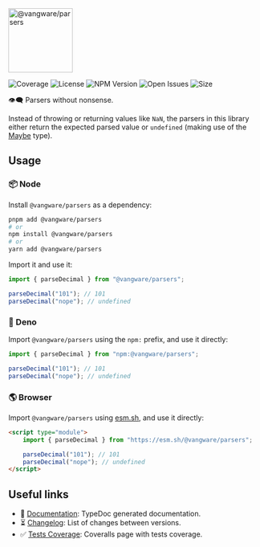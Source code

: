 <img id="logo" alt="@vangware/parsers" src="https://vangware.com/logos/vangware_parsers.svg" height="128" />

![Coverage][coverage-badge] ![License][license-badge]
![NPM Version][npm-version-badge] ![Open Issues][open-issues-badge]
![Size][size-badge]

👁️‍🗨️ Parsers without nonsense.

Instead of throwing or returning values like `NaN`, the parsers in this library
either return the expected parsed value or `undefined` (making use of the
[Maybe](https://vangware.com/libraries/vangware_types/#maybe) type).

## Usage

### 📦 Node

Install `@vangware/parsers` as a dependency:

```bash
pnpm add @vangware/parsers
# or
npm install @vangware/parsers
# or
yarn add @vangware/parsers
```

Import it and use it:

```typescript
import { parseDecimal } from "@vangware/parsers";

parseDecimal("101"); // 101
parseDecimal("nope"); // undefined
```

### 🦕 Deno

Import `@vangware/parsers` using the `npm:` prefix, and use it directly:

```typescript
import { parseDecimal } from "npm:@vangware/parsers";

parseDecimal("101"); // 101
parseDecimal("nope"); // undefined
```

### 🌎 Browser

Import `@vangware/parsers` using [esm.sh][esm.sh], and use it directly:

```html
<script type="module">
	import { parseDecimal } from "https://esm.sh/@vangware/parsers";

	parseDecimal("101"); // 101
	parseDecimal("nope"); // undefined
</script>
```

## Useful links

-   📝 [Documentation][documentation]: TypeDoc generated documentation.
-   ⏳ [Changelog][changelog]: List of changes between versions.
-   ✅ [Tests Coverage][coverage]: Coveralls page with tests coverage.

<!-- Reference -->

[changelog]:
	https://github.com/vangware/libraries/blob/main/packages/@vangware/PARSERS/CHANGELOG.md
[coverage-badge]:
	https://img.shields.io/coveralls/github/vangware/libraries.svg?style=for-the-badge&labelColor=666&color=0a8
[coverage]: https://coveralls.io/github/vangware/libraries
[documentation]: https://vangware.com/libraries/vangware_parsers/
[esm.sh]: https://esm.sh
[license-badge]:
	https://img.shields.io/npm/l/@vangware/parsers.svg?style=for-the-badge&labelColor=666&color=0a8
[npm-version-badge]:
	https://img.shields.io/npm/v/@vangware/parsers.svg?style=for-the-badge&labelColor=666&color=0a8
[open-issues-badge]:
	https://img.shields.io/github/issues/vangware/libraries.svg?style=for-the-badge&labelColor=666&color=0a8
[size-badge]:
	https://img.shields.io/badge/dynamic/json?style=for-the-badge&label=Size&labelColor=666&color=0a8&suffix=KiB&query=%24.size&url=https%3A%2F%2Fraw.githubusercontent.com%2Fvangware%2Flibraries%2Fmain%2Fpackages%2F%40vangware%2Fparsers%2Fpackage.json
